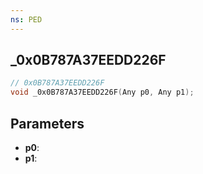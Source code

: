 ```yaml
---
ns: PED
---
```

## _0x0B787A37EEDD226F

```c
// 0x0B787A37EEDD226F
void _0x0B787A37EEDD226F(Any p0, Any p1);
```

## Parameters
* **p0**:
* **p1**:
